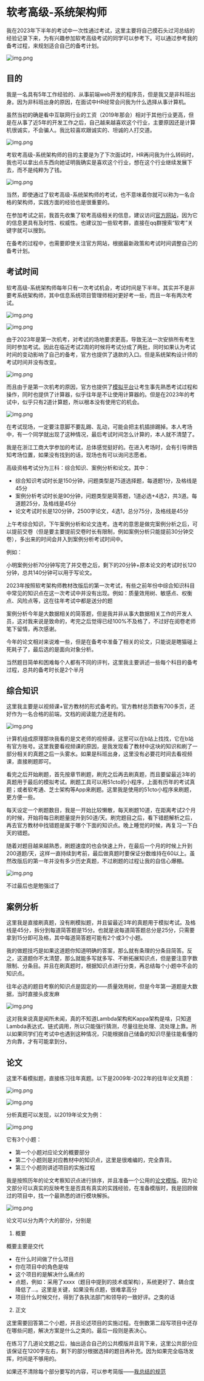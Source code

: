 # 软考高级-系统架构师

我在2023年下半年的考试中一次性通过考试，这里主要将自己摸石头过河总结的经验记录下来，为有兴趣参加软考高级考试的同学可以参考下。可以通过参考我的备考过程，来规划适合自己的备考计划。

![img.png](/imgs/life/exam.png)

## 目的

我是一名具有5年工作经验的、从事前端web开发的程序员，但是我又是非科班出身。因为非科班出身的原因，在面试中HR经常会问我为什么选择从事计算机。

虽然当初的确是看中互联网行业的工资（2019年那会）相对于其他行业更高，但是在从事了近5年的开发工作之后，自己越来越喜欢这个行业，主要原因还是计算机很诚实，不会骗人。我比较喜欢跟诚实的、坦诚的人打交道。

![img.png](/imgs/life/exam-7.png)

考软考高级-系统架构师的目的主要是为了下次面试时，HR再问我为什么转码时，我也可以拿出点东西向她证明我确实是喜欢这个行业，想在这个行业继续发展下去，而不是纯粹为了钱。

![img.png](/imgs/life/exam-6.png)

当然，即使通过了软考高级-系统架构师的考试，也不意味着你就可以称为一名合格的架构师，实践方面的经验也是很重要的。

在参加考试之前，我首先收集了软考高级相关的信息，建议访问[官方网站](https://www.ruankao.org.cn/)，因为它的信息更具有及时性、权威性。也建议加一些软考群，直接在qq群搜索“软考”关键字就可以搜到。

在备考的过程中，也需要即使关注官方网站，根据最新政策和考试时间调整自己的备考计划。

## 考试时间

软考高级-系统架构师每年只有一次考试机会，考试时间是下半年。其实并不是非要考系统架构师，其中信息系统项目管理师相对更好考一些，而且一年有两次考试。

![img.png](/imgs/life/exam-1.png)

![img.png](/imgs/life/exam-3.png)

由于2023年是第一次机考，对考试的场地要求更高，导致无法一次安排所有考生同时参加考试。因此在临近考试2周的时候将考试分成了两批，同时如果认为考试时间的变动影响了自己的备考，官方也提供了退款的入口。但是系统架构设计师的考试时间并没有改变。

![img.png](/imgs/life/exam-2.png)

而且由于是第一次机考的原因，官方也提供了[模拟平台](https://bm.ruankao.org.cn/sign/welcome)让考生事先熟悉考试过程和操作，同时也提供了计算器，似乎往年是不让使用计算器的。但是在2023年的考试中，似乎只有2道计算题，所以根本没有使用它的机会。

![img.png](/imgs/life/exam-4.png)

在考试现场，一定要注意脚不要乱踢、乱动，可能会把主机插排踢掉。本人考场中，有一个同学就出现了这种情况，最后考试时间怎么计算的，本人就不清楚了。

我是在浙江工商大学参加的考试，总体感觉挺好的。在进入考场时，会有引导牌告知考场位置，如果没有找到的话，现场也有可以询问志愿者。

高级资格考试分为三科：综合知识、案例分析和论文。其中：

- 综合知识考试时长是150分钟，问题类型是75道选择题，每道题1分，及格线是45分
- 案例分析考试时长是90分钟，问题类型是简答题，1道必选+4选2，共3道。每道题25分，及格线是45分
- 论文考试时长是120分钟，2500字论文，4选1，总分75分，及格线是45分

上午考综合知识，下午案例分析和论文连考。连考的意思是做完案例分析之后，可以提前交卷（但是要主要提前交卷时长有限制，例如案例分析只能提前30分钟交卷），多出来的时间会并入到案例分析考试时间中。

例如：

小明案例分析70分钟写完了并交卷之后，剩下的20分钟+原本论文的考试时长120分钟，总共140分钟可以用于写论文。

2023年按照软考架构师教材改版后的第一次考试，有些之前年份中综合知识科目中常见的知识点在这一次考试中并没有出现。例如：质量效用树、敏感点、权衡点、风险点等，这在往年考试中都是送分的题

案例分析今年是大数据相关的简答题，但是我并非从事大数据相关工作的开发人员，这对我来说是致命的，考完之后觉得已经100%不及格了，不过好在阅卷老师笔下留情，再次感谢。

今年的论文相对来说难一些，但是在备考中准备了相关的论文，只能说是瞎猫碰上死耗子了，最后选的是面向对象分析。

当然题目简单和困难每个人都有不同的评判，这里我主要讲述一些每个科目的备考过程，总共的备考时长是2个半月

## 综合知识

这里我主要是以视频课+官方教材的形式备考的。官方教材总页数有700多页，还好作为一名合格的前端，文档的阅读能力还是有的。

![img.png](/imgs/life/exam-5.png)

计算机组成原理那块我看的是文老师的视频课，这里可以在b站上找找，它在b站有官方账号。这里我要看视频课的原因，是我发现看了教材中这块的知识和刷了一部分相关的真题之后一头雾水。如果是科班出身，这里没有必要花时间去看视频课，直接刷题即可。

看完之后开始刷题，首先按章节刷题，刷完之后再去刷真题，而且要留最近3年的真题用于最后的模拟考试。刷题工具可以用51cto的小程序，上面有历年的考试真题；或者软考通、芝士架构等App来刷题。这里我是使用的51cto小程序来刷题，更方便一些。

每天设定一个刷题数目，我是一开始比较懒散，每天刷题10道，在距离考试2个月的时候，开始将每日刷题量提升到50道/天。刷完题目之后，看下错题解析之后，再去官方教材中找错题是属于哪个下面的知识点。晚上睡觉的时候，再复习一下白天的错题。

随着对题目越来越熟悉，刷题速度的也会快速上升，在最后一个月的时候上升到200道题/天，这样一直持续到考前，最后做真题时要保证分数维持在60以上。虽然改版后的第一年并没有多少历史真题，不过刷题的过程让我的自信心爆棚。

![img.png](/imgs/life/exam-8.png)

不过最后也是勉强过了

## 案例分析

这里我是直接刷真题，没有刷模拟题，并且留最近3年的真题用于模拟考试。及格线是45分，拆分到每道简答题是15分。也就是说每道简答题总分是25分，只需要拿到15分即可及格，其中每道简答题可能有2个或3个小题。

我的做题技巧是如果这道题你知道明确的答案，那么就有条理的分条目简答。反之，这道题你不太清楚，那么就能多写就多写、不断拓展知识点，但是要注意字数限制、分条目。并且在刷真题时，根据知识点进行分类，再总结每个小题中不会的知识点。

往年必选的题目考察的知识点是固定的——质量效用树，但是今年第一道题是大数据，当时直接头皮发麻

![img.png](/imgs/life/exam-9.png)

这对我来说真是闻所未闻，真的不知道Lambda架构和Kappa架构是啥，只知道Lambda表达式、链式调用，所以只能强行猜测，尽量往批处理、流处理上靠。所以如果同学们在考试中也遇到这种情况，只能根据自己储备的知识尽量往能看懂的方向靠，才有可能拿到分。

## 论文

这里不看模拟题，直接练习往年真题。以下是2009年-2022年的往年论文真题：

![img.png](/imgs/life/exam-10.png)

![img.png](/imgs/life/exam-11.png)

分析真题可以发现，以2019年论文为例：

![img.png](/imgs/life/exam-12.png)

它有3个小题：

- 第一个小题对应论文的概要部分
- 第二个小题则是对应教材中的知识点，这里是很难编的，完全靠背。
- 第三个小题则讲述项目的实施过程

我是按照历年的论文考察知识点进行排序，并且准备一个公用的[论文模版](/life/exam/chapter-3.1.md)。因为论文部分可以真实的反映考生是否具有真实的实践经验，在准备模版时，我是回顾做过的项目中，找一个最熟悉的进行模块解拆。

![img.png](/imgs/life/exam-13.png)

论文可以分为两个大的部分，分别是

1. 概要

概要主要是交代

- 在什么时间做了什么项目
- 你在项目中的角色是啥
- 这个项目的是解决什么痛点的
- 点题，例如：采用了xxxx（题目中提到的技术或架构），系统更好了、耦合度降低了...。这里是关键，如果没有点题，很难拿高分
- 项目什么时候交付，得到了各执法部门和领导的一致好评。之类的话

2. 正文

这里需要回答第二个小题，并且论述项目的实施过程。在倒数第二段写项目中还存在哪些问题，解决方案是什么之类的。最后一段则是表决心。

在练习了几道论文题之后，抽出适合自己的公共模版并且背下来，这里公共部分应该保证在1200字左右，剩下的部分根据选择的题目再补充。因为如果完全临场发挥，时间是不够用的。

如果还不清除每个部分要写的内容，可以参考简版——[我总结的规范](/life/exam/chapter-3.4.md)
